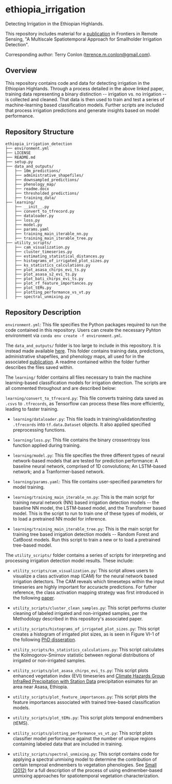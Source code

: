 # ethiopia_irrigation
Detecting Irrigation in the Ethiopian Highlands.

This repository includes material for a [publication](https://www.frontiersin.org/articles/10.3389/frsen.2022.871942/full) in Frontiers in Remote Sensing, "A Multiscale Spatiotemporal Approach for Smallholder Irrigation Detection". 

Corresponding author: Terry Conlon (terence.m.conlon@gmail.com). 

## Overview

This repository contains code and data for detecting irrigation in the Ethiopian Highlands. Through a process detailed in the above linked paper, training data representing a binary distinction -- irrigation vs. no irrigation -- is collected and cleaned. That data is then used to train and test a series of machine-learning based classification models. Further scripts are included that process irrigation predictions and generate insights based on model performance. 

## Repository Structure

```
ethiopia_irrigation_detection
├── environment.yml
├── LICENSE
├── README.md
├── setup.py
├── data_and_outputs/
│   ├── 10m_predictions/
│   ├── administrative_shapefiles/
│   ├── downsampled_predictions/
│   ├── phenology_map/
│   ├── readme.docx
│   ├── thresholded_predictions/
│   ├── training_data/
├── learning/
│   ├── __init__.py
│   ├── convert_to_tfrecord.py
│   ├── dataloader.py
│   ├── loss.py
│   ├── model.py
│   ├── params.yaml
│   ├── training_main_iterable_nn.py
│   ├── training_main_iterable_tree.py
├── utility_scripts/
│   ├── cam_visualization.py
│   ├── cluster_timeseries.py
│   ├── estimating_statistical_distances.py
│   ├── histograms_of_irrigated_plot_sizes.py
│   ├── ks_statistics_calculations.py
│   ├── plot_asasa_chirps_evi_ts.py
│   ├── plot_asasa_s2_evi_ts.py
│   ├── plot_bati_chirps_evi_ts.py
│   ├── plot_rf_feature_importances.py
│   ├── plot_tEMs.py
│   ├── plotting_performance_vs_vt.py
│   ├── spectral_unmixing.py
```

## Repository Description

`environment.yml`: This file specifies the Python packages required to run the code contained in this repository. Users can create the necessary Pyhton environment via `conda env create -f environment.yml`.

The `data_and_outputs/` folder is too large to include in this repository. It is instead made available [here](https://console.cloud.google.com/storage/browser/terry_phd_export/projects/ethiopia/ethiopia_irrigation_detection). This folder contains training data, predictions, administrative shapefiles, and phenology maps, all used for in the associated [publication](https://www.frontiersin.org/articles/10.3389/frsen.2022.871942/full). A readme contained within the folder further describes the files saved within. 

The `learning/` folder contains all files necessary to train the machine learning-based classification models for irrigation detection. The scripts are all commented throughout and are described below:

`learning/convert_to_tfrecord.py`: This file converts training data saved as `.csvs` to `.tfrecords`, as Tensorflow can process these files more efficiently, leading to faster training. 

* `learning/dataloader.py`: This file loads in training/validation/testing `.tfrecords` into `tf.data.Dataset` objects. It also applied specified preprocessing functions. 

* `learning/loss.py`: This file contains the binary crossentropy loss function applied during training. 

* `learning/model.py`: This file specifies the three different types of neural network-based models that are tested for prediction performance: A baseline neural network, comprised of 1D convolutions; An LSTM-based network; and a Tranformer-based network. 

* `learning/params.yaml`: This file contains user-specified parameters for model training.

* `learning/training_main_iterable_nn.py`: This is the main script for training neural network (NN) based irrigation detection models -- the baseline NN model, the LSTM-based model, and the Transformer based model. This is the script to run to train one of these types of models, or to load a pretrained NN model for inference. 

* `learning/training_main_iterable_tree.py`: This is the main script for training tree based irrigation detection models -- Random Forest and CatBoost models. Run this script to train a new or to load a pretrained tree-based model. 

The `utility_scripts/` folder contains a series of scripts for interpreting and processing irrigation detection model results. These include: 

* `utility_scripts/cam_visualization.py`: This script allows users to visualize a class activation map (CAM) for the neural network based irrigation detectors. The CAM reveals which timeseteps within the input timeseries are highly important for accuracte predictions. For futher reference, the class activation mapping strategy was first introduced in the following [paper](https://arxiv.org/pdf/1512.04150.pdf). 

* `utility_scripts/cluster_clean_samples.py`: This script performs cluster cleaning of labeled irrigated and non-irrigated samples, per the Methodology described in this repository's associated paper.

* `utility_scripts/histograms_of_irrigated_plot_sizes.py`: This script creates a histogram of irrigated plot sizes, as is seen in Figure VI-1 of the following [PhD disseration](https://storage.googleapis.com/terry_phd_export/thesis/tconlon_phd_dissertation.pdf). 

* `utility_scripts/ks_statistics_calculations.py`: This script calculates the Kolmogorov-Smirnov statistic between regional distributions of irrigated or non-irrigated samples.  

* `utility_scripts/plot_asasa_chirps_evi_ts.py`: This script plots enhanced vegetation index (EVI) timeseries and [Climate Hazards Group InfraRed Precipitation with Station Data](https://www.chc.ucsb.edu/data/chirps) precipitation esimates for an area near Asasa, Ethiopia. 

* `utility_scripts/plot_feature_importances.py`: This script plots the feature importances associated with trained tree-based classification models. 

* `utility_scripts/plot_tEMs.py`: This script plots temporal endmembers (tEMS).

* `utility_scripts/plotting_performance_vs_vt.py`: This script plots classifier model performance against the number of unique regions containing labeled data that are included in training.  

* `utility_scripts/spectral_unmixing.py`: This script contains code for applying a spectral unmixing model to determine the contribution of certain temproal endmembers to vegetation phenologies. See [Small (2012)](https://www.sciencedirect.com/science/article/pii/S0034425712002349) for a full description of the process of using endmember-based unmixing approaches for spatiotemporal vegetation characterization. 
